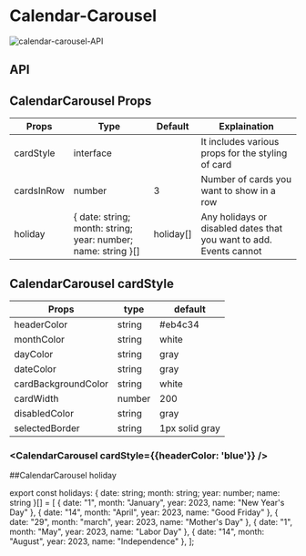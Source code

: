 # Calendar-Carousel

![calendar-carousel-API](https://dev-portal.carbonteq.com/assets/images/calendar-1cfb9243f6a61a44033ca1b28524889d.gif)

## API
<CalendarCarousel />

## CalendarCarousel Props

| Props       | Type                                                               | Default      | Explaination 
|-------------|--------------------------------------------------------------------|--------------|-------------------------------------------------------------------|
| cardStyle   | interface                                                          |              | It includes various props for the styling of card                 |
| cardsInRow  | number                                                             | 3            | Number of cards you want to show in a row                         |
| holiday     | { date: string; month: string; year: number; name: string }[]      | holiday[]    | Any holidays or disabled dates that you want to add. Events cannot|                                                                                                       be added on disabled dates


## CalendarCarousel cardStyle

| Props                 | type     | default        |
|-----------------------|----------|----------------|
| headerColor           | string   | #eb4c34        |
| monthColor            | string   | white          |
| dayColor              | string   | gray           |
| dateColor             | string   | gray           |
| cardBackgroundColor   | string   | white          |
| cardWidth             | number   | 200            |
| disabledColor         | string   | gray           |
| selectedBorder        | string   | 1px solid gray |

### <CalendarCarousel cardStyle={{headerColor: 'blue'}} />

##CalendarCarousel holiday

export const holidays: { date: string; month: string; year: number; name: string }[] = [
    { date: "1", month: "January", year: 2023, name: "New Year's Day" },
    { date: "14", month: "April", year: 2023, name: "Good Friday" },
    { date: "29", month: "march", year: 2023, name: "Mother's Day" },
    { date: "1", month: "May", year: 2023, name: "Labor Day" },
    { date: "14", month: "August", year: 2023, name: "Independence" },
  ];
  
 ### <CalendarCarousel holiday={holidays} />



